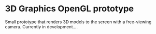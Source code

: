 # 3D Graphics OpenGL prototype
Small prototype that renders 3D models to the screen with a free-viewing camera. Currently in development....
